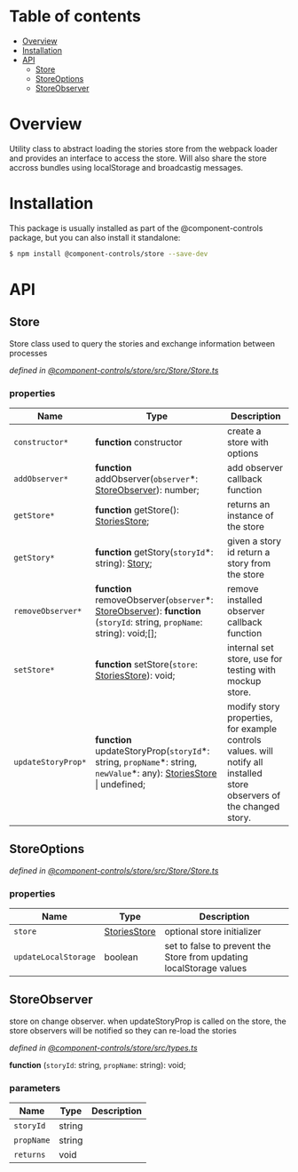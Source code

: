 # Table of contents

-   [Overview](#overview)
-   [Installation](#installation)
-   [API](#api)
    -   [Store](#store)
    -   [StoreOptions](#storeoptions)
    -   [StoreObserver](#storeobserver)

# Overview

Utility class to abstract loading the stories store from the webpack loader and provides an interface to access the store. Will also share the store accross bundles using localStorage and broadcastig messages.

# Installation

This package is usually installed as part of the @component-controls package, but you can also install it standalone:

```bash
$ npm install @component-controls/store --save-dev
```

# API

<tsdoc-typescript files="./src/types.ts" entry="./src/Store/Store.ts"/>

<!-- START-TSDOC-TYPESCRIPT -->

## Store

Store class used to query the stories and exchange information between processes

_defined in [@component-controls/store/src/Store/Store.ts](https://github.com/ccontrols/component-controls/tree/master/core/store/src/Store/Store.ts#L28)_



### properties

| Name               | Type                                                                                                                                        | Description                                                                                                           |
| ------------------ | ------------------------------------------------------------------------------------------------------------------------------------------- | --------------------------------------------------------------------------------------------------------------------- |
| `constructor*`     | **function** constructor                                                                                                                    | create a store with options                                                                                           |
| `addObserver*`     | **function** addObserver(`observer`\*: [StoreObserver](#storeobserver)): number;                                                            | add observer callback function                                                                                        |
| `getStore*`        | **function** getStore(): [StoriesStore](#storiesstore);                                                                                     | returns an instance of the store                                                                                      |
| `getStory*`        | **function** getStory(`storyId`\*: string): [Story](#story);                                                                                | given a story id return a story from the store                                                                        |
| `removeObserver*`  | **function** removeObserver(`observer`\*: [StoreObserver](#storeobserver)): **function** (`storyId`: string, `propName`: string): void;\[]; | remove installed observer callback function                                                                           |
| `setStore*`        | **function** setStore(`store`: [StoriesStore](#storiesstore)): void;                                                                        | internal set store, use for testing with mockup store.                                                                |
| `updateStoryProp*` | **function** updateStoryProp(`storyId`\*: string, `propName`\*: string, `newValue`\*: any): [StoriesStore](#storiesstore) \| undefined;     | modify story properties, for example controls values. will notify all installed store observers of the changed story. |

## StoreOptions

_defined in [@component-controls/store/src/Store/Store.ts](https://github.com/ccontrols/component-controls/tree/master/core/store/src/Store/Store.ts#L15)_



### properties

| Name                 | Type                          | Description                                                         |
| -------------------- | ----------------------------- | ------------------------------------------------------------------- |
| `store`              | [StoriesStore](#storiesstore) | optional store initializer                                          |
| `updateLocalStorage` | boolean                       | set to false to prevent the Store from updating localStorage values |

## StoreObserver

store on change observer.
when updateStoryProp is called on the store, the store observers will be notified
so they can re-load the stories

_defined in [@component-controls/store/src/types.ts](https://github.com/ccontrols/component-controls/tree/master/core/store/src/types.ts#L8)_

**function** (`storyId`: string, `propName`: string): void;

### parameters

| Name       | Type   | Description |
| ---------- | ------ | ----------- |
| `storyId`  | string |             |
| `propName` | string |             |
| `returns`  | void   |             |

<!-- END-TSDOC-TYPESCRIPT -->
